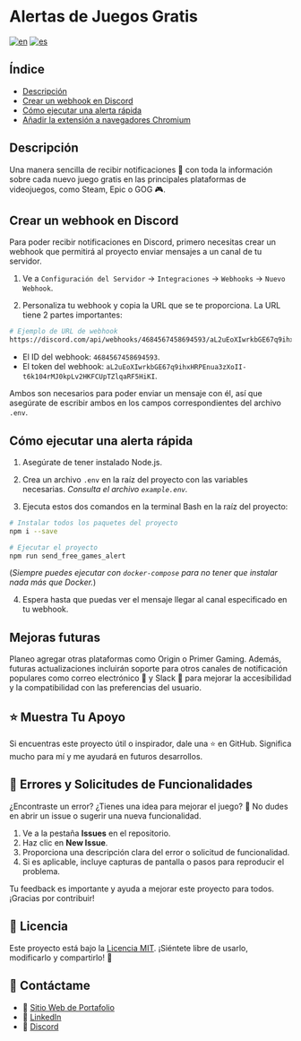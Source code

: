 # Alertas de Juegos Gratis

[![en](https://img.shields.io/badge/lang-en-red.svg)](https://github.com/alejandrov44/free-games-alerts/blob/master/README.md)
[![es](https://img.shields.io/badge/lang-es-yellow.svg)](https://github.com/alejandrov44/free-games-alerts/blob/master/README.es.md)

## Índice

- [Descripción](#descripción)
- [Crear un webhook en Discord](#crear-un-webhook-en-discord)
- [Cómo ejecutar una alerta rápida](#cómo-ejecutar-una-alerta-rápida)
- [Añadir la extensión a navegadores Chromium](#añadir-la-extensión-a-navegadores-chromium)

## Descripción

Una manera sencilla de recibir notificaciones 📨 con toda la información sobre cada nuevo juego gratis en las principales plataformas de videojuegos, como Steam, Epic o GOG 🎮.

## Crear un webhook en Discord

Para poder recibir notificaciones en Discord, primero necesitas crear un webhook que permitirá al proyecto enviar mensajes a un canal de tu servidor.

1. Ve a `Configuración del Servidor` -> `Integraciones` -> `Webhooks` -> `Nuevo Webhook`.

2. Personaliza tu webhook y copia la URL que se te proporciona.
   La URL tiene 2 partes importantes:

```bash
# Ejemplo de URL de webhook
https://discord.com/api/webhooks/4684567458694593/aL2uEoXIwrkbGE67q9ihxHRPEnua3zXoII-t6k104rMJ0kpLv2HKFCUpTZlqaRF5HiKI
```

- El ID del webhook: `4684567458694593`.
- El token del webhook: `aL2uEoXIwrkbGE67q9ihxHRPEnua3zXoII-t6k104rMJ0kpLv2HKFCUpTZlqaRF5HiKI`.

Ambos son necesarios para poder enviar un mensaje con él, así que asegúrate de escribir ambos en los campos correspondientes del archivo `.env`.

## Cómo ejecutar una alerta rápida

1. Asegúrate de tener instalado Node.js.

2. Crea un archivo `.env` en la raíz del proyecto con las variables necesarias. _Consulta el archivo `example.env`._

3. Ejecuta estos dos comandos en la terminal Bash en la raíz del proyecto:

```bash
# Instalar todos los paquetes del proyecto
npm i --save

# Ejecutar el proyecto
npm run send_free_games_alert
```

(_Siempre puedes ejecutar con `docker-compose` para no tener que instalar nada más que Docker._)

4. Espera hasta que puedas ver el mensaje llegar al canal especificado en tu webhook.

## Mejoras futuras

Planeo agregar otras plataformas como Origin o Primer Gaming. Además, futuras actualizaciones incluirán soporte para otros canales de notificación populares como correo electrónico 📧 y Slack 💼 para mejorar la accesibilidad y la compatibilidad con las preferencias del usuario.

## ⭐ Muestra Tu Apoyo

Si encuentras este proyecto útil o inspirador, dale una ⭐ en GitHub. Significa mucho para mí y me ayudará en futuros desarrollos.

## 🐛 Errores y Solicitudes de Funcionalidades

¿Encontraste un error? ¿Tienes una idea para mejorar el juego? 🤔 No dudes en abrir un issue o sugerir una nueva funcionalidad.

1. Ve a la pestaña **Issues** en el repositorio.
2. Haz clic en **New Issue**.
3. Proporciona una descripción clara del error o solicitud de funcionalidad.
4. Si es aplicable, incluye capturas de pantalla o pasos para reproducir el problema.

Tu feedback es importante y ayuda a mejorar este proyecto para todos. ¡Gracias por contribuir!

## 📜 Licencia

Este proyecto está bajo la [Licencia MIT](LICENSE.md). ¡Siéntete libre de usarlo, modificarlo y compartirlo! 🌈

## 📧 Contáctame

- 💼 [Sitio Web de Portafolio](https://alejandrov44.pages.dev/)
- 🔗 [LinkedIn](https://www.linkedin.com/in/alejandro-viana/)
- 📧 [Discord](https://discord.gg/yGMknyc9)

